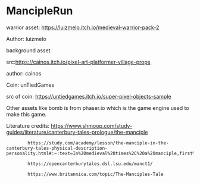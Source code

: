# MancipleRun

warrior asset: https://luizmelo.itch.io/medieval-warrior-pack-2

Author: luizmelo


background asset

src:https://cainos.itch.io/pixel-art-platformer-village-props

author: cainos 

Coin: unTiedGames

src of coin: https://untiedgames.itch.io/super-pixel-objects-sample

Other assets like bomb is from phaser.io which is the game engine used to make this game.


Literature credits:
            https://www.shmoop.com/study-guides/literature/canterbury-tales-prologue/the-manciple

            https://study.com/academy/lesson/the-manciple-in-the-canterbury-tales-physical-description-personality.html#:~:text=In%20medieval%20times%2C%20a%20manciple,first%20in%20the%20English%20language.

            https://opencanterburytales.dsl.lsu.edu/manct1/

            https://www.britannica.com/topic/The-Manciples-Tale
